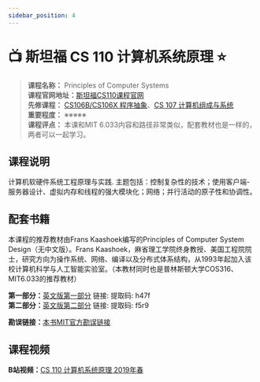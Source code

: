 ```yaml
---
sidebar_position: 4
---
```


# 📺 斯坦福 CS 110 计算机系统原理 ⭐️

>**课程名称：** Principles of Computer Systems    
**课程官网地址：**[斯坦福CS110课程官网](http://web.stanford.edu/class/cs110/)  
**先修课程：** [CS106B/CS106X 程序抽象](https://hackway.org/docs/cs/freshman/cpp/cs106b)、[CS 107 计算机组成与系统](https://hackway.org/docs/cs/sophomore/system/cs107)     
**重要程度：** ※※※※※  
**课程评点：** 本课和MIT 6.033内容和路径非常类似，配套教材也是一样的，两者可以一起学习。 

## 课程说明
计算机软硬件系统工程原理与实践. 主题包括：控制复杂性的技术；使用客户端-服务器设计、虚拟内存和线程的强大模块化；网络；并行活动的原子性和协调性。

## 配套书籍
本课程的推荐教材由Frans Kaashoek编写的Principles of Computer System Design（无中文版）。Frans Kaashoek，麻省理工学院终身教授、美国工程院院士，研究方向为操作系统、网络、编译以及分布式体系结构，从1993年起加入该校计算机科学与人工智能实验室。（本教材同时也是普林斯顿大学COS316、MIT6.033的推荐教材）

**第一部分：**[英文版第一部分](https://pan.baidu.com/s/1TayZirfcD8035ucfoN_N9A)  链接:  提取码: h47f     
**第二部分：**[英文版第二部分](https://pan.baidu.com/s/1qDk-Z1NO_z35q35VR52c6Q) 链接:  提取码: f5r9   

**勘误链接：**[本书MIT官方勘误链接](https://ocw.mit.edu/courses/res-6-004-principles-of-computer-system-design-an-introduction-spring-2009/pages/online-textbook/)



## 课程视频

**B站视频：**[CS 110 计算机系统原理 2019年春](https://www.bilibili.com/video/BV1ED4y1R7RJ)